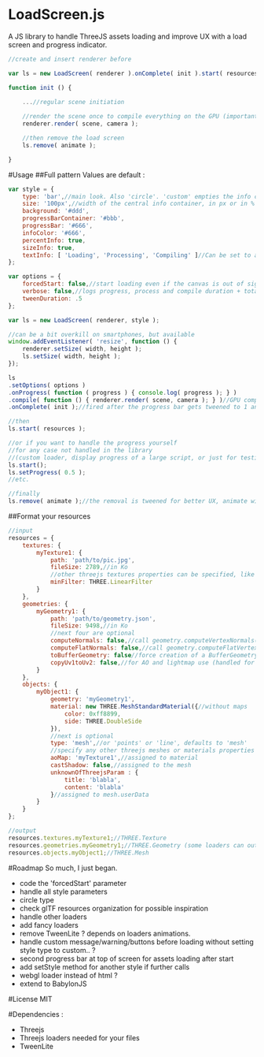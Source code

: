# LoadScreen.js
A JS library to handle ThreeJS assets loading and improve UX with a load screen and progress indicator.
```js
//create and insert renderer before

var ls = new LoadScreen( renderer ).onComplete( init ).start( resources );

function init () {
    
    ...//regular scene initiation

    //render the scene once to compile everything on the GPU (important for mobile)
    renderer.render( scene, camera );

    //then remove the load screen
    ls.remove( animate );

}
```

#Usage
##Full pattern
Values are default :
```js
var style = {
    type: 'bar',//main look. Also 'circle'. 'custom' empties the info container and lets you fill it
    size: '100px',//width of the central info container, in px or in %
    background: '#ddd',
    progressBarContainer: '#bbb',
    progressBar: '#666',
    infoColor: '#666',
    percentInfo: true,
    sizeInfo: true,
    textInfo: [ 'Loading', 'Processing', 'Compiling' ]//Can be set to a single string or to false
};

var options = {
    forcedStart: false,//start loading even if the canvas is out of sight (usually bad practice)
    verbose: false,//logs progress, process and compile duration + total load screen duration
    tweenDuration: .5
};

var ls = new LoadScreen( renderer, style );

//can be a bit overkill on smartphones, but available
window.addEventListener( 'resize', function () { 
	renderer.setSize( width, height ); 
	ls.setSize( width, height ); 
});

ls
.setOptions( options )
.onProgress( function ( progress ) { console.log( progress ); } )
.compile( function () { renderer.render( scene, camera ); } )//GPU compilation callback in threejs
.onComplete( init );//fired after the progress bar gets tweened to 1 and after processing and compiling

//then
ls.start( resources );

//or if you want to handle the progress yourself
//for any case not handled in the library
//(custom loader, display progress of a large script, or just for testing)
ls.start();
ls.setProgress( 0.5 );
//etc.

//finally
ls.remove( animate );//the removal is tweened for better UX, animate will be fired on completion.
```

##Format your resources
```js
//input
resources = {
    textures: {
        myTexture1: { 
            path: 'path/to/pic.jpg',
            fileSize: 2789,//in Ko
            //other threejs textures properties can be specified, like :
            minFilter: THREE.LinearFilter
        }
    },
    geometries: {
        myGeometry1: {
            path: 'path/to/geometry.json',
            fileSize: 9498,//in Ko
            //next four are optional
            computeNormals: false,//call geometry.computeVertexNormals()
            computeFlatNormals: false,//call geometry.computeFlatVertexNormals() (THREE.Geometry only)
            toBufferGeometry: false//force creation of a BufferGeometry
            copyUv1toUv2: false,//for AO and lightmap use (handled for THREE.BufferGeometry only)
        }
    },
    objects: {
        myObject1: {
            geometry: 'myGeometry1',
            material: new THREE.MeshStandardMaterial({//without maps
                color: 0xff8899, 
                side: THREE.DoubleSide 
            }),
            //next is optional
            type: 'mesh',//or 'points' or 'line', defaults to 'mesh'
            //specify any other threejs meshes or materials properties 
            aoMap: 'myTexture1',//assigned to material
            castShadow: false,//assigned to the mesh
            unknownOfThreejsParam : { 
                title: 'blabla', 
                content: 'blabla' 
            }//assigned to mesh.userData
        }
    }
};

//output
resources.textures.myTexture1;//THREE.Texture
resources.geometries.myGeometry1;//THREE.Geometry (some loaders can output a THREE.BufferGeometry)
resources.objects.myObject1;//THREE.Mesh
```

#Roadmap
So much, I just began.
* code the 'forcedStart' parameter
* handle all style parameters
* circle type
* check glTF resources organization for possible inspiration
* handle other loaders
* add fancy loaders
* remove TweenLite ? depends on loaders animations.
* handle custom message/warning/buttons before loading without setting style type to custom.. ?
* second progress bar at top of screen for assets loading after start
* add setStyle method for another style if further calls
* webgl loader instead of html ?
* extend to BabylonJS

#License
MIT

#Dependencies : 
* Threejs
* Threejs loaders needed for your files
* TweenLite
